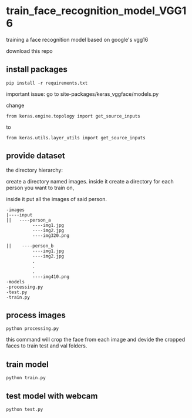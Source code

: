 # train_face_recognition_model_VGG16

training a face recognition model based on google's vgg16

download this repo

## install packages
```
pip install -r requirements.txt
```

important issue: go to site-packages/keras_vggface/models.py

change 
```
from keras.engine.topology import get_source_inputs
```
to
```
from keras.utils.layer_utils import get_source_inputs

```

## provide dataset

the directory hierarchy:

create a directory named images. inside it create a directory for each person you want to train on,

inside it put all the images of said person.
```
-images
|----input
||   ----person_a
          ----img1.jpg
          ----img2.jpg
          ----img320.png
          
||    ----person_b
          ----img1.jpg
          ----img2.jpg
          .
          .
          .
          ----img410.png
-models
-processing.py
-test.py
-train.py
```

## process images

```
python processing.py
```

this command will crop the face from each image and devide the cropped faces to train test and val folders. 


## train model
```
python train.py
```

## test model with webcam

```
python test.py
```




